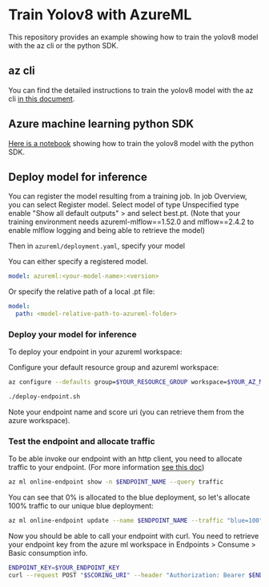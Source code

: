 # Train Yolov8 with AzureML

This repository provides an example showing how to train the yolov8 model with the az cli or the python SDK.

## az cli

You can find the detailed instructions to train the yolov8 model with the az cli [in this document](instructions-az-cli.md).

## Azure machine learning python SDK

[Here is a notebook](instructions-python-sdk.ipynb) showing how to train the yolov8 model with the python SDK.

## Deploy model for inference

You can register the model resulting from a training job.
In job Overview, you can select Register model.
Select model of type Unspecified type enable "Show all default outputs" > and select best.pt.
(Note that your training environment needs azureml-mlflow==1.52.0 and mlflow==2.4.2 to enable mlflow logging and being able to retrieve the model)

Then in `azureml/deployment.yaml`, specify your model

You can either specify a registered model.

```yaml
model: azureml:<your-model-name>:<version>
```

Or specify the relative path of a local .pt file:

```yaml
model:
  path: <model-relative-path-to-azureml-folder>
```

### Deploy your model for inference 

To deploy your endpoint in your azureml workspace:

Configure your default resource group and azureml workspace:

```bash
az configure --defaults group=$YOUR_RESOURCE_GROUP workspace=$YOUR_AZ_ML_WORKSPACE
```

```bash
./deploy-endpoint.sh
```

Note your endpoint name and score uri (you can retrieve them from the azure workspace).

### Test the endpoint and allocate traffic

To be able invoke our endpoint with an http client, you need to allocate traffic to your endpoint. (For more information [see this doc](https://learn.microsoft.com/en-us/azure/machine-learning/how-to-safely-rollout-online-endpoints?view=azureml-api-2&tabs=azure-cli#confirm-your-existing-deployment))

```bash
az ml online-endpoint show -n $ENDPOINT_NAME --query traffic
```

You can see that 0% is allocated to the blue deployment, so let's allocate 100% traffic to our unique blue deployment:

```bash
az ml online-endpoint update --name $ENDPOINT_NAME --traffic "blue=100"
```

Now you should be able to call your endpoint with curl.
You need to retrieve your endpoint key from the azure ml workspace in Endpoints > Consume > Basic consumption info. 

```bash
ENDPOINT_KEY=$YOUR_ENDPOINT_KEY
curl --request POST "$SCORING_URI" --header "Authorization: Bearer $ENDPOINT_KEY" --header 'Content-Type: application/json' --data '{"image_url": "https://ultralytics.com/images/bus.jpg"}'
```
